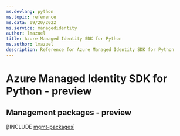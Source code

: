 ```yaml
---
ms.devlang: python
ms.topic: reference
ms.data: 09/20/2022
ms.service: managedidentity
author: lmazuel
title: Azure Managed Identity SDK for Python
ms.author: lmazuel
description: Reference for Azure Managed Identity SDK for Python
---
```

# Azure Managed Identity SDK for Python - preview

## Management packages - preview
[!INCLUDE [mgmt-packages](managed-identity-mgmt-index.md)]